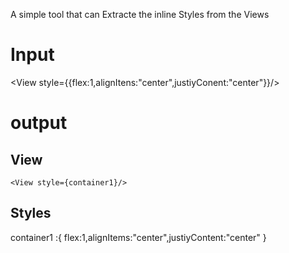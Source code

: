  A simple tool that can Extracte the inline Styles from the Views
 
 
 # Input 
 
 <View style={{flex:1,alignItens:"center",justiyConent:"center"}}/> 
 
 # output 
 
 ## View
 
    <View style={container1}/> 
   
  
  ## Styles
  
  container1 :{ flex:1,alignItems:"center",justiyContent:"center" }
